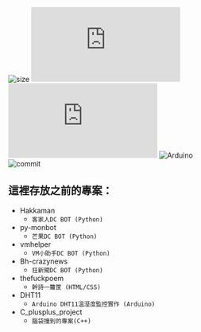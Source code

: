 ﻿![size](https://img.shields.io/github/repo-size/minexo79/old_things)
![pip support](https://img.shields.io/pypi/pyversions/discord.py)
![pip version](https://img.shields.io/pypi/v/discord.py)
![Arduino](https://img.shields.io/badge/Arduino-DHT11-yellowgreen)  
![commit](https://img.shields.io/github/last-commit/minexo79/old_things)

這裡存放之前的專案：
---

+ Hakkaman
    + `客家人DC BOT (Python)`
+ py-monbot
    + `芒果DC BOT (Python)`
+ vmhelper
    + `VM小助手DC BOT (Python)`  
+ Bh-crazynews
    + `狂新聞DC BOT (Python)`
+ thefuckpoem
    + `幹詩一籮筐 (HTML/CSS)`
+ DHT11
    + `Arduino DHT11溫溼度監控實作 (Arduino)`
+ C_plusplus_project
    + `腦袋撞到的專案(C++)`